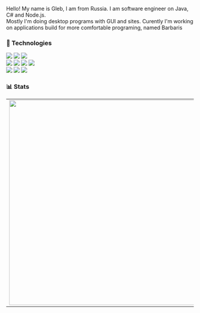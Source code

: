 Hello! My name is Gleb, I am from Russia. I am software engineer on Java, C# and Node.js.<br>
Mostly I'm doing desktop programs with GUI and sites.
Curently I'm working on applications build for more comfortable programing, named Barbaris

### 🔧 Technologies

![](https://img.shields.io/badge/Code-CSharp-informational?style=flat-square&logo=csharp&logoColor=white&color=5194f0)
![](https://img.shields.io/badge/Code-Java-informational?style=flat-square&logo=java&logoColor=white&color=5194f0)
![](https://img.shields.io/badge/Code-JavaScript-informational?style=flat-square&logo=javascript&logoColor=white&color=5194f0)</br>
![](https://img.shields.io/badge/Web-Spring-informational?style=flat-square&logo=spring&logoColor=white&color=5194f0)
![](https://img.shields.io/badge/Web-JavaEE-informational?style=flat-square&logo=java&logoColor=white&color=5194f0)
![](https://img.shields.io/badge/Framework-NodeJS-informational?style=flat-square&logo=node.js&logoColor=white&color=5194f0)
![](https://img.shields.io/badge/Web-Express-informational?style=flat-square&logo=express&logoColor=white&color=5194f0)<br>
![](https://img.shields.io/badge/Desktop-WPF-informational?style=flat-square&logo=windows&logoColor=white&color=5194f0)
![](https://img.shields.io/badge/Desktop-QT-informational?style=flat-square&logo=Qt&logoColor=white&color=5194f0)
![](https://img.shields.io/badge/Desktop-Electron-informational?style=flat-square&logo=electron&logoColor=white&color=5194f0)

### 📊 Stats

<p align="center">
  <table>
  <tr>
      <td><img width="550px" align="left" src="https://github-readme-stats.vercel.app/api?username=Quofite&hide_border=true&count_private=false&layout=compact&hide_title=true&show_icons=true&theme=dark&icon_color=5194f0&bg_color=0d1117" /></td>
      <td><img width="550px" src="https://github-readme-stats.vercel.app/api/top-langs/?username=Quofite&hide=html&layout=compact&hide_border=true&hide_title=true&theme=dark&icon_color=5194f0&bg_color=0d1117" /></td>
  </tr>     
</table>
</p>
